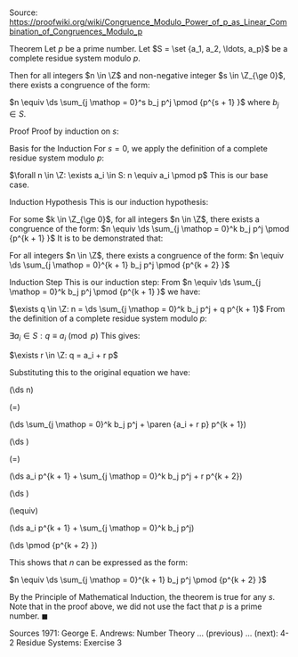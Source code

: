 # 

Source: https://proofwiki.org/wiki/Congruence_Modulo_Power_of_p_as_Linear_Combination_of_Congruences_Modulo_p



Theorem
Let $p$ be a prime number.
Let $S = \set {a_1, a_2, \ldots, a_p}$ be a complete residue system modulo $p$.

Then for all integers $n \in \Z$ and non-negative integer $s \in \Z_{\ge 0}$, there exists a congruence of the form:

$n \equiv \ds \sum_{j \mathop = 0}^s b_j p^j \pmod {p^{s + 1} }$
where $b_j \in S$.


Proof
Proof by induction on $s$:

Basis for the Induction
For $s = 0$, we apply the definition of a complete residue system modulo $p$:

$\forall n \in \Z: \exists a_i \in S: n \equiv a_i \pmod p$
This is our base case.


Induction Hypothesis
This is our induction hypothesis:

For some $k \in \Z_{\ge 0}$, for all integers $n \in \Z$, there exists a congruence of the form:
$n \equiv \ds \sum_{j \mathop = 0}^k b_j p^j \pmod {p^{k + 1} }$
It is to be demonstrated that:

For all integers $n \in \Z$, there exists a congruence of the form:
$n \equiv \ds \sum_{j \mathop = 0}^{k + 1} b_j p^j \pmod {p^{k + 2} }$


Induction Step
This is our induction step:
From $n \equiv \ds \sum_{j \mathop = 0}^k b_j p^j \pmod {p^{k + 1} }$ we have:

$\exists q \in \Z: n = \ds \sum_{j \mathop = 0}^k b_j p^j + q p^{k + 1}$
From the definition of a complete residue system modulo $p$:

$\exists a_i \in S: q \equiv a_i \pmod p$
This gives:

$\exists r \in \Z: q = a_i + r p$

Substituting this to the original equation we have:














\(\ds n\)

\(=\)







\(\ds \sum_{j \mathop = 0}^k b_j p^j + \paren {a_i + r p} p^{k + 1}\)




















\(\ds \)

\(=\)







\(\ds a_i p^{k + 1} + \sum_{j \mathop = 0}^k b_j p^j + r p^{k + 2}\)




















\(\ds \)

\(\equiv\)







\(\ds a_i p^{k + 1} + \sum_{j \mathop = 0}^k b_j p^j\)

\(\ds \pmod {p^{k + 2} }\)







This shows that $n$ can be expressed as the form:

$n \equiv \ds \sum_{j \mathop = 0}^{k + 1} b_j p^j \pmod {p^{k + 2} }$

By the Principle of Mathematical Induction, the theorem is true for any $s$.
Note that in the proof above, we did not use the fact that $p$ is a prime number.
$\blacksquare$


Sources
1971: George E. Andrews: Number Theory ... (previous) ... (next): $\text {4-2}$ Residue Systems: Exercise $3$




